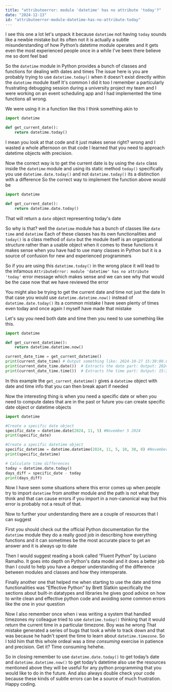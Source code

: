 ```yaml
---
title: "attributeerror: module 'datetime' has no attribute 'today'?"
date: "2024-12-13"
id: "attributeerror-module-datetime-has-no-attribute-today"
---
```


 I see this one a lot let's unpack it because `datetime` not having `today` sounds like a newbie mistake but its often not it is actually a subtle misunderstanding of how Python’s datetime module operates and it gets even the most experienced people once in a while I've been there believe me so dont feel bad

So the `datetime` module in Python provides a bunch of classes and functions for dealing with dates and times The issue here is you are probably trying to use `datetime.today()` when it doesn't exist directly within the `datetime` module itself It's common I did it too I remember a particularly frustrating debugging session during a university project my team and I were working on an event scheduling app and I had implemented the time functions all wrong.

We were using it in a function like this I think something akin to

```python
import datetime

def get_current_date():
    return datetime.today()
```

I mean you look at that code and it just makes sense right? wrong and I wasted a whole afternoon on that code I learned that you need to approach datetime objects with precision.

Now the correct way is to get the current date is by using the `date` class inside the `datetime` module and using its static method `today()` specifically you use `datetime.date.today()` and not `datetime.today()` its a distinction with a difference So the correct way to implement the function above would be

```python
import datetime

def get_current_date():
    return datetime.date.today()
```

That will return a `date` object representing today's date

So why is that? well the `datetime` module has a bunch of classes like `date` `time` and `datetime` Each of these classes has its own functionalities and `today()` is a class method of `date` but the module itself is an organizational structure rather than a usable object when it comes to these functions it makes sense when you have had to use many classes in Python but it is a source of confusion for new and experienced programmers

So if you are using this `datetime.today()` in the wrong place it will lead to the infamous `AttributeError: module 'datetime' has no attribute 'today'` error message which makes sense and we can see why that would be the case now that we have reviewed the error

You might also be trying to get the current date and time not just the date In that case you would use `datetime.datetime.now()` instead of `datetime.date.today()` its a common mistake I have seen plenty of times even today and once again I myself have made that mistake

Let's say you need both date and time then you need to use something like this.

```python
import datetime

def get_current_datetime():
    return datetime.datetime.now()

current_date_time = get_current_datetime()
print(current_date_time) # Output something like: 2024-10-27 15:30:00.000000
print(current_date_time.date())  # Extracts the date part: Output: 2024-10-27
print(current_date_time.time())  # Extracts the time part: Output: 15:30:00.000000
```

In this example the `get_current_datetime()` gives a `datetime` object with date and time info that you can then break apart if needed

Now the interesting thing is when you need a specific date or when you need to compute dates that are in the past or future you can create specific date object or datetime objects

```python
import datetime

#Create a specific date object
specific_date = datetime.date(2024, 11, 5) #November 5 2024
print(specific_date)

#Create a specific datetime object
specific_datetime = datetime.datetime(2024, 11, 5, 10, 30, 0) #November 5th 2024 at 10:30AM
print(specific_datetime)

# Calculate time differences
today = datetime.date.today()
days_diff = specific_date - today
print(days_diff)
```

Now I have seen some situations where this error comes up when people try to import `datetime` from another module and the path is not what they think and that can cause errors if you import in a non-canonical way but this error is probably not a result of that.

Now to further your understanding there are a couple of resources that I can suggest

First you should check out the official Python documentation for the `datetime` module they do a really good job in describing how everything functions and it can sometimes be the most accurate place to get an answer and it is always up to date

Then I would suggest reading a book called “Fluent Python” by Luciano Ramalho. It goes into depth on Python's data model and it does a better job than I could to help you have a deeper understanding of the difference between modules and classes and how they interoperate.

Finally another one that helped me when starting to use the date and time functionalities was “Effective Python” by Brett Slatkin specifically the sections about built-in datatypes and libraries he gives good advice on how to write clean and effective python code and avoiding some common errors like the one in your question

Now I also remember once when i was writing a system that handled timezones my colleague tried to use `datetime.today()` thinking that it would return the current time in a particular timezone. Boy was he wrong That mistake generated a series of bugs that took a while to track down and that was because he hadn't spent the time to learn about `datetime.timezone`. So I told him that this whole ordeal was a *time consuming* exercise in patience and precision. Get it? Time consuming hehehe.

So in closing remember to use `datetime.date.today()` to get today’s date and `datetime.datetime.now()` to get today’s datetime also use the resources mentioned above they will be useful for any python programming that you would like to do in the future. And also always double check your code because these kinds of subtle errors can be a source of much frustration. Happy coding.
